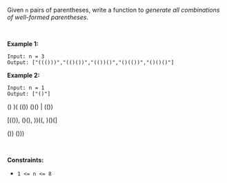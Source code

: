 Given `n` pairs of parentheses, write a function to *generate all combinations of well-formed parentheses*.

 

**Example 1:**

```
Input: n = 3
Output: ["((()))","(()())","(())()","()(())","()()()"]
```

**Example 2:**

```
Input: n = 1
Output: ["()"]
```

() )(
(())
()()    |   (())

[(()), ()(), ))((, )()(]


())
()))


 

**Constraints:**

- `1 <= n <= 8`
